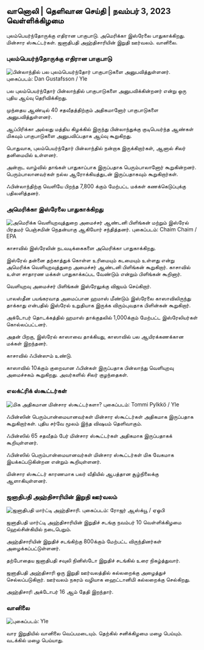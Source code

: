 ## வானொலி \| தெளிவான செய்தி \| நவம்பர் 3, 2023 வெள்ளிக்கிழமை

புலம்பெயர்ந்தோருக்கு எதிரான பாகுபாடு. அமெரிக்கா இஸ்ரேலை பாதுகாக்கிறது. மின்சார ஸ்கூட்டர்கள். ஜனாதிபதி அஹ்திசாரியின் இறுதி ஊர்வலம். வானிலை.

### புலம்பெயர்ந்தோருக்கு எதிரான பாகுபாடு

![பின்லாந்தில் பல புலம்பெயர்ந்தோர் பாகுபாடுகளை அனுபவித்துள்ளனர். புகைப்படம்: Dan Gustafsson / Yle](https://images.cdn.yle.fi/image/upload/c_crop,h_1080,w_1919,x_0,y_0/ar_1.777777777777777777,c_fill,g_fill,g_faces.2705q_auto:eco/f_auto/fl_lossy/v1693477380/39-116537864f0696340afe)

பல புலம்பெயர்ந்தோர் பின்லாந்தில் பாகுபாடுகளை அனுபவிக்கின்றனர் என்று ஒரு புதிய ஆய்வு தெரிவிக்கிறது.

முந்தைய ஆண்டில் 40 சதவீதத்திற்கும் அதிகமானோர் பாகுபாடுகளை அனுபவித்துள்ளனர்.

ஆப்பிரிக்கா அல்லது மத்திய கிழக்கில் இருந்து பின்லாந்துக்கு குடிபெயர்ந்த ஆண்கள் மிகவும் பாகுபாடுகளை அனுபவிப்பதாக ஆய்வு கூறுகிறது.

பொதுவாக, புலம்பெயர்ந்தோர் பின்லாந்தில் நன்றாக இருக்கிறார்கள், ஆனால் சிலர் தனிமையில் உள்ளனர்.

அன்றாட வாழ்வில் தாங்கள் பாதுகாப்பாக இருப்பதாக பெரும்பாலானோர் கூறுகின்றனர். பெரும்பாலானவர்கள் நல்ல ஆரோக்கியத்துடன் இருப்பதாகவும் கூறுகிறார்கள்.

ஃபின்லாந்திற்கு வெளியே பிறந்த 7,800 க்கும் மேற்பட்ட மக்கள் கணக்கெடுப்புக்கு பதிலளித்தனர்.

### அமெரிக்கா இஸ்ரேலை பாதுகாக்கிறது

![அமெரிக்க வெளியுறவுத்துறை அமைச்சர் ஆண்டனி பிளிங்கன் மற்றும் இஸ்ரேல் பிரதமர் பெஞ்சமின் நெதன்யாகு ஆகியோர் சந்தித்தனர். புகைப்படம்: Chaim Chaim / EPA](https://images.cdn.yle.fi/image/upload/c_crop,h_1178,w_2095,x_0,y_45/ar_1.7777777777777777,c_fill,g_faces/wh_620,wh_620,wh_6751q_auto:eco/f_auto/fl_lossy/v1697558051/39-1187709652eacaa1698e)

காசாவில் இஸ்ரேலின் நடவடிக்கைகளை அமெரிக்கா பாதுகாக்கிறது.

இஸ்ரேல் தன்னை தற்காத்துக் கொள்ள உரிமையும் கடமையும் உள்ளது என்று அமெரிக்க வெளியுறவுத்துறை அமைச்சர் ஆண்டனி பிளிங்கன் கூறுகிறார். காசாவில் உள்ள சாதாரண மக்கள் பாதுகாக்கப்பட வேண்டும் என்றும் பிளிங்கன் கூறினார்.

வெளியுறவு அமைச்சர் பிளிங்கன் இஸ்ரேலுக்கு விஜயம் செய்கிறார்.

பாலஸ்தீன பயங்கரவாத அமைப்பான ஹமாஸ் மீண்டும் இஸ்ரேலை காஸாவிலிருந்து தாக்காது என்பதில் இஸ்ரேல் உறுதியாக இருக்க விரும்புவதாக பிளின்கன் கூறுகிறார்.

அக்டோபர் தொடக்கத்தில் ஹமாஸ் தாக்குதலில் 1,000க்கும் மேற்பட்ட இஸ்ரேலியர்கள் கொல்லப்பட்டனர்.

அதன் பிறகு, இஸ்ரேல் காஸாவை தாக்கியது, காஸாவில் பல ஆயிரக்கணக்கான மக்கள் இறந்தனர்.

காசாவில் ஃபின்ஸும் உண்டு.

காஸாவில் 10க்கும் குறைவான ஃபின்கள் இருப்பதாக பின்லாந்து வெளியுறவு அமைச்சகம் கூறுகிறது. அவர்களில் சிலர் குழந்தைகள்.

### எலக்ட்ரிக் ஸ்கூட்டர்கள்

![மிக அதிகமான மின்சார ஸ்கூட்டர்களா? புகைப்படம்: Tommi Pylkkö / Yle](https://images.cdn.yle.fi/image/upload/c_crop,h_2268,w_4032,x_0,y_378/ar_1.77777777777777777,c_fill,g_777,c_fill,g_70d.q_auto:eco/f_auto/fl_lossy/v1629190662/39-842535611aab23cf6db)

ஃபின்ஸின் பெரும்பான்மையானவர்கள் மின்சார ஸ்கூட்டர்கள் அதிகமாக இருப்பதாக கூறுகிறார்கள். புதிய சர்வே மூலம் இந்த விஷயம் தெளிவாகும்.

ஃபின்ஸில் 65 சதவீதம் பேர் மின்சார ஸ்கூட்டர்கள் அதிகமாக இருப்பதாகக் கூறியுள்ளனர்.

ஃபின்ஸில் பெரும்பான்மையானவர்கள் மின்சார ஸ்கூட்டர்கள் மிக வேகமாக இயக்கப்படுகின்றன என்றும் கூறியுள்ளனர்.

மின்சார ஸ்கூட்டர் காரணமாக பலர் வீதியில் ஆபத்தான சூழ்நிலைக்கு ஆளாகியுள்ளனர்.

### ஜனாதிபதி அஹ்திசாரியின் இறுதி ஊர்வலம்

![ஜனாதிபதி மார்ட்டி அஹ்திசாரி. புகைப்படம்: ரோஜர் ஆஸ்க்யூ / ஏஓபி](https://images.cdn.yle.fi/image/upload/c_crop,h_3238,w_5757,x_259,y_350/ar_1.77777777777777777,c_fill,g6750,d_120q_auto:eco/f_auto/fl_lossy/v1697440152/39-1186733652ce1167d3e9)

ஜனாதிபதி மார்ட்டி அஹ்திசாரியின் இறுதிச் சடங்கு நவம்பர் 10 வெள்ளிக்கிழமை ஹெல்சின்கியில் நடைபெறும்.

அஹ்திசாரியின் இறுதிச் சடங்கிற்கு 800க்கும் மேற்பட்ட விருந்தினர்கள் அழைக்கப்பட்டுள்ளனர்.

தற்போதைய ஜனாதிபதி சவுலி நினிஸ்டோ இறுதிச் சடங்கில் உரை நிகழ்த்துவார்.

ஜனாதிபதி அஹ்திசாரி ஒரு இறுதி ஊர்வலத்தில் கல்லறைக்கு அழைத்துச் செல்லப்படுகிறார். ஊர்வலம் நகரம் வழியாக ஹைட்டானிமி கல்லறைக்கு செல்கிறது.

அஹ்திசாரி அக்டோபர் 16 ஆம் தேதி இறந்தார்.

### வானிலை

![ புகைப்படம்: Yle](https://images.cdn.yle.fi/image/upload/c_crop,h_1080,w_1919,x_0,y_0/ar_1.777777777777777,c_fill,g_faces,hp_1201.to:eco/f_auto/fl_lossy/v1699023031/39-11957186545088dc4556)

வார இறுதியில் வானிலை வெப்பமடையும். தெற்கில் சனிக்கிழமை மழை பெய்யும். வடக்கில் மழை பெய்யாது.
